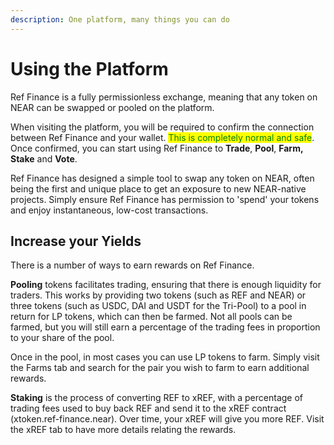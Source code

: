 ```yaml
---
description: One platform, many things you can do
---
```


# Using the Platform

Ref Finance is a fully permissionless exchange, meaning that any token on NEAR can be swapped or pooled on the platform.

When visiting the platform, you will be required to confirm the connection between Ref Finance and your wallet. <mark style="color:green;">This is completely normal and safe</mark>. Once confirmed, you can start using Ref Finance to **Trade**, **Pool**, **Farm,** **Stake** and **Vote**.

Ref Finance has designed a simple tool to swap any token on NEAR, often being the first and unique place to get an exposure to new NEAR-native projects. Simply ensure Ref Finance has permission to 'spend' your tokens and enjoy instantaneous, low-cost transactions.

## Increase your Yields

There is a number of ways to earn rewards on Ref Finance.

**Pooling** tokens facilitates trading, ensuring that there is enough liquidity for traders. This works by providing two tokens (such as REF and NEAR) or three tokens (such as USDC, DAI and USDT for the Tri-Pool) to a pool in return for LP tokens, which can then be farmed. Not all pools can be farmed, but you will still earn a percentage of the trading fees in proportion to your share of the pool.&#x20;

Once in the pool, in most cases you can use LP tokens to farm. Simply visit the Farms tab and search for the pair you wish to farm to earn additional rewards.&#x20;

**Staking** is the process of converting REF to xREF, with a percentage of trading fees used to buy back REF and send it to the xREF contract (xtoken.ref-finance.near). Over time, your xREF will give you more REF. Visit the xREF tab to have more details relating the rewards.
